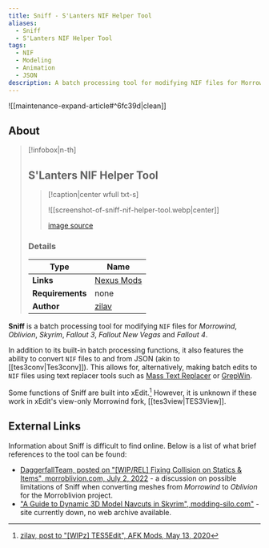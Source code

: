 ```yaml
---
title: Sniff - S'Lanters NIF Helper Tool
aliases:
  - Sniff
  - S'Lanters NIF Helper Tool
tags:
  - NIF
  - Modeling
  - Animation
  - JSON
description: A batch processing tool for modifying NIF files for Morrowind and other Bethesda titles, including the ability to convert NIFs to and from JSON.
---
```


![[maintenance-expand-article#^6fc39d|clean]]

## About

> [!infobox|n-th]
> 
> ## S'Lanters NIF Helper Tool
> 
> > [!caption|center wfull txt-s]
> > 
> > ![[screenshot-of-sniff-nif-helper-tool.webp|center]]
> > 
> > [image source](https://staticdelivery.nexusmods.com/mods/130/images/67829/67829-1680446476-550381889.png)
> 
> ### Details
> 
> | Type | Name |
> | --- | --- |
> | **Links** | [Nexus Mods](https://www.nexusmods.com/newvegas/mods/67829) |
> | **Requirements** | none |
> | **Author** | [zilav](https://next.nexusmods.com/profile/zilav/about-me) |

**Sniff** is a batch processing tool for modifying `NIF` files for _Morrowind_, _Oblivion_, _Skyrim_, _Fallout 3_, _Fallout New Vegas_ and _Fallout 4_.

In addition to its built-in batch processing functions, it also features the ability to convert `NIF` files to and from JSON (akin to [[tes3conv|Tes3conv]]). This allows for, alternatively, making batch edits to `NIF` files using text replacer tools such as [Mass Text Replacer](https://sourceforge.net/projects/masstextreplace/) or [GrepWin](https://github.com/stefankueng/grepWin).

Some functions of Sniff are built into xEdit.[^1] However, it is unknown if these work in xEdit's view-only Morrowind fork, [[tes3view|TES3View]].

## External Links

Information about Sniff is difficult to find online. Below is a list of what brief references to the tool can be found:

- [DaggerfallTeam, posted on "\[WIP/REL\] Fixing Collision on Statics & Items", morroblivion.com, July 2, 2022](https://morroblivion.com/comment/89733#comment-89733) - a discussion on possible limitations of Sniff when converting meshes from _Morrowind_ to _Oblivion_ for the Morroblivion project.
- ["A Guide to Dynamic 3D Model Navcuts in Skyrim", modding-silo.com"](https://modding-silo.com/guide/a-guide-to-dynamic-3d-model-navcuts-in-skyrim/) - site currently down, no web archive available.

[^1]: [zilav, post to "\[WIPz\] TES5Edit", AFK Mods, May 13, 2020](https://www.afkmods.com/index.php?/topic/3750-wipz-tes5edit/&do=findComment&comment=176895)